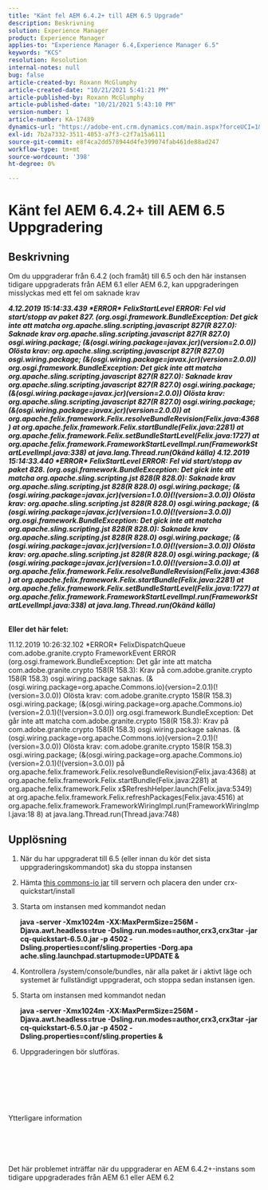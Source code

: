 ```yaml
---
title: "Känt fel AEM 6.4.2+ till AEM 6.5 Upgrade"
description: Beskrivning
solution: Experience Manager
product: Experience Manager
applies-to: "Experience Manager 6.4,Experience Manager 6.5"
keywords: "KCS"
resolution: Resolution
internal-notes: null
bug: false
article-created-by: Roxann McGlumphy
article-created-date: "10/21/2021 5:41:21 PM"
article-published-by: Roxann McGlumphy
article-published-date: "10/21/2021 5:43:10 PM"
version-number: 1
article-number: KA-17489
dynamics-url: "https://adobe-ent.crm.dynamics.com/main.aspx?forceUCI=1&pagetype=entityrecord&etn=knowledgearticle&id=a344a718-9632-ec11-b6e5-000d3a5ba97a"
exl-id: 7b2a7332-3511-4053-a7f3-c2f7a15a6111
source-git-commit: e8f4ca2dd578944d4fe399074fab461de88ad247
workflow-type: tm+mt
source-wordcount: '398'
ht-degree: 0%

---
```


# Känt fel AEM 6.4.2+ till AEM 6.5 Uppgradering

## Beskrivning


Om du uppgraderar från 6.4.2 (och framåt) till 6.5 och den här instansen tidigare uppgraderats från AEM 6.1 eller AEM 6.2, kan uppgraderingen misslyckas med ett fel om saknade krav

<b>*4.12.2019 15:14:33.439 \*ERROR\* FelixStartLevel ERROR: Fel vid start/stopp av paket 827. (org.osgi.framework.BundleException: Det gick inte att matcha org.apache.sling.scripting.javascript 827(R 827.0): Saknade krav org.apache.sling.scripting.javascript 827(R 827.0) osgi.wiring.package; (&amp;(osgi.wiring.package=javax.jcr)(version=2.0.0)) Olösta krav: org.apache.sling.scripting.javascript 827(R 827.0) osgi.wiring.package; (&amp;(osgi.wiring.package=javax.jcr)(version=2.0.0))*
*org.osgi.framework.BundleException: Det gick inte att matcha org.apache.sling.scripting.javascript 827(R 827.0): Saknade krav org.apache.sling.scripting.javascript 827(R 827.0) osgi.wiring.package; (&amp;(osgi.wiring.package=javax.jcr)(version=2.0.0)) Olösta krav: org.apache.sling.scripting.javascript 827(R 827.0) osgi.wiring.package; (&amp;(osgi.wiring.package=javax.jcr)(version=2.0.0))*
*at org.apache.felix.framework.Felix.resolveBundleRevision(Felix.java:4368)*
*at org.apache.felix.framework.Felix.startBundle(Felix.java:2281)*
*at org.apache.felix.framework.Felix.setBundleStartLevel(Felix.java:1727)*
*at org.apache.felix.framework.FrameworkStartLevelImpl.run(FrameworkStartLevelImpl.java:338)*
*at java.lang.Thread.run(Okänd källa)*
*4.12.2019 15:14:33.440 \*ERROR\* FelixStartLevel ERROR: Fel vid start/stopp av paket 828. (org.osgi.framework.BundleException: Det gick inte att matcha org.apache.sling.scripting.jst 828(R 828.0): Saknade krav org.apache.sling.scripting.jst 828(R 828.0) osgi.wiring.package; (&amp;(osgi.wiring.package=javax.jcr)(version=1.0.0)(!(version=3.0.0)) Olösta krav: org.apache.sling.scripting.jst 828(R 828.0) osgi.wiring.package; (&amp;(osgi.wiring.package=javax.jcr)(version=1.0.0)(!(version=3.0.0))*
*org.osgi.framework.BundleException: Det gick inte att matcha org.apache.sling.scripting.jst 828(R 828.0): Saknade krav org.apache.sling.scripting.jst 828(R 828.0) osgi.wiring.package; (&amp;(osgi.wiring.package=javax.jcr)(version=1.0.0)(!(version=3.0.0)) Olösta krav: org.apache.sling.scripting.jst 828(R 828.0) osgi.wiring.package; (&amp;(osgi.wiring.package=javax.jcr)(version=1.0.0)(!(version=3.0.0))*
*at org.apache.felix.framework.Felix.resolveBundleRevision(Felix.java:4368)*
*at org.apache.felix.framework.Felix.startBundle(Felix.java:2281)*
*at org.apache.felix.framework.Felix.setBundleStartLevel(Felix.java:1727)*
*at org.apache.felix.framework.FrameworkStartLevelImpl.run(FrameworkStartLevelImpl.java:338)*
*at java.lang.Thread.run(Okänd källa)*

<br>Eller det här felet:</b>

11.12.2019 10:26:32.102 \*ERROR\* FelixDispatchQueue com.adobe.granite.crypto FrameworkEvent ERROR (org.osgi.framework.BundleException: Det går inte att matcha com.adobe.granite.crypto 158(R 158.3): Krav på com.adobe.granite.crypto 158(R 158.3) osgi.wiring.package saknas. (&amp;(osgi.wiring.package=org.apache.Commons.io)(version=2.0.1)(!(version=3.0.0)) Olösta krav: com.adobe.granite.crypto 158(R 158.3) osgi.wiring.package; (&amp;(osgi.wiring.package=org.apache.Commons.io)(version=2.0.1)(!(version=3.0.0)) org.osgi.framework.BundleException: Det går inte att matcha com.adobe.granite.crypto 158(R 158.3): Krav på com.adobe.granite.crypto 158(R 158.3) osgi.wiring.package saknas. (&amp;(osgi.wiring.package=org.apache.Commons.io)(version=2.0.1)(!(version=3.0.0)) Olösta krav: com.adobe.granite.crypto 158(R 158.3) osgi.wiring.package; (&amp;(osgi.wiring.package=org.apache.Commons.io)(version=2.0.1)(!(version=3.0.0)) på org.apache.felix.framework.Felix.resolveBundleRevision(Felix.java:4368) at org.apache.felix.framework.Felix.startBundle(Felix.java:2281) at org.apache.felix.framework.Felix x$RefreshHelper.launch(Felix.java:5349) at org.apache.felix.framework.Felix.refreshPackages(Felix.java:4516) at org.apache.felix.framework.FrameworkWiringImpl.run(FrameworkWiringImpl.java:18 8) at java.lang.Thread.run(Thread.java:748)


## Upplösning


1. När du har uppgraderat till 6.5 (eller innan du kör det sista uppgraderingskommandot) ska du stoppa instansen
2. Hämta [this commons-io jar](https://repo1.maven.org/maven2/commons-io/commons-io/2.6/commons-io-2.6.jar) till servern och placera den under crx-quickstart/install
3. Starta om instansen med kommandot nedan

   <b>java -server -Xmx1024m -XX:MaxPermSize=256M -Djava.awt.headless=true -Dsling.run.modes=author,crx3,crx3tar -jar cq-quickstart-6.5.0.jar -p 4502 -Dsling.properties=conf/sling.properties -Dorg.apa ache.sling.launchpad.startupmode=UPDATE &amp;</b>
4. Kontrollera /system/console/bundles, när alla paket är i aktivt läge och systemet är fullständigt uppgraderat, och stoppa sedan instansen igen.
5. Starta om instansen med kommandot nedan

   <b>java -server -Xmx1024m -XX:MaxPermSize=256M -Djava.awt.headless=true -Dsling.run.modes=author,crx3,crx3tar -jar cq-quickstart-6.5.0.jar -p 4502 -Dsling.properties=conf/sling.properties &amp;</b>
6. Uppgraderingen bör slutföras.

<br><br><br><br><br><br>Ytterligare information<br><br><br><br><br><br>
Det här problemet inträffar när du uppgraderar en AEM 6.4.2+-instans som tidigare uppgraderades från AEM 6.1 eller AEM 6.2
